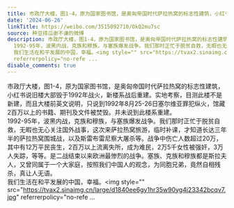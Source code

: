 ```yaml
---
title: 市政厅大楼，图1-4，原为国家图书馆，是奥匈帝国时代萨拉热窝的标志性建筑，小红书说旧楼大部毁于1992年战火，新楼系战后重建。实地考察，目测此楼不是新建，而...
date: '2024-06-26'
linkTitle: https://weibo.com/3515092710/OkQ2mu7sc
source: 种豆得瓜谢不谦的微博
description: 市政厅大楼，图1-4，原为国家图书馆，是奥匈帝国时代萨拉热窝的标志性建筑，小红书说旧楼大部毁于1992年战火，新楼系战后重建。实地考察，目测此楼不是新建，而且大楼前英文说明，只说到1992年8月25-26日塞尔维亚罪犯纵火，馆藏2百万以上的书籍、期刊及文件被焚毁。并未说到此楼系重建。<br>
  1992-95年，波黑内战，克族和穆族，与塞族爆发战争。我们那时正忙于脱贫自救，无暇也无心关注国外战事，这次来萨拉热窝旅游，临时补课，才知道长达三年半的萨拉热窝围城战，以及斯雷布雷尼察大屠杀等。战争中伤亡人数超过20万，其中有12万平民丧生，2百万以上流离失所，成为难民，2万5千女性被强奸，3万人失踪，等等。是二战结束以来欧洲最惨烈的战争。塞族、克族和穆族都是斯拉夫人，又曾同属于一个大家庭，按照我们中国人的观念，为同胞兄弟，竟然自相残杀，真让人无语。<br>
  我们生活在和平发展的中国，幸福。<img style="" src="https://tvax2.sinaimg.cn/large/d1840ee6gy1hr35w90yg4j23342bcqv7.jpg"
  referrerpolicy="no-refe ...
disable_comments: true
---
```

市政厅大楼，图1-4，原为国家图书馆，是奥匈帝国时代萨拉热窝的标志性建筑，小红书说旧楼大部毁于1992年战火，新楼系战后重建。实地考察，目测此楼不是新建，而且大楼前英文说明，只说到1992年8月25-26日塞尔维亚罪犯纵火，馆藏2百万以上的书籍、期刊及文件被焚毁。并未说到此楼系重建。<br> 1992-95年，波黑内战，克族和穆族，与塞族爆发战争。我们那时正忙于脱贫自救，无暇也无心关注国外战事，这次来萨拉热窝旅游，临时补课，才知道长达三年半的萨拉热窝围城战，以及斯雷布雷尼察大屠杀等。战争中伤亡人数超过20万，其中有12万平民丧生，2百万以上流离失所，成为难民，2万5千女性被强奸，3万人失踪，等等。是二战结束以来欧洲最惨烈的战争。塞族、克族和穆族都是斯拉夫人，又曾同属于一个大家庭，按照我们中国人的观念，为同胞兄弟，竟然自相残杀，真让人无语。<br> 我们生活在和平发展的中国，幸福。<img style="" src="https://tvax2.sinaimg.cn/large/d1840ee6gy1hr35w90yg4j23342bcqv7.jpg" referrerpolicy="no-refe ...